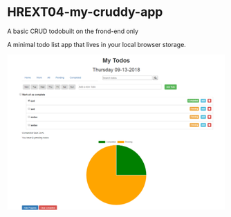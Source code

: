 # HREXT04-my-cruddy-app
A basic CRUD todobuilt on the frond-end only

A minimal todo list app that lives in your local browser storage. 

![Screenshot](app-screenshot.PNG)
